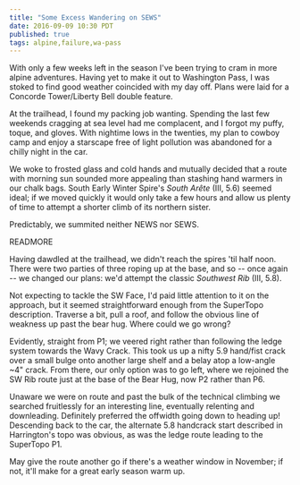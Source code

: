 ```yaml
---
title: "Some Excess Wandering on SEWS"
date: 2016-09-09 10:30 PDT
published: true
tags: alpine,failure,wa-pass
---
```


<span class="dropcap">W</span>ith only a few weeks left in the season I've been
trying to cram in more alpine adventures. Having yet to make it out to
Washington Pass, I was stoked to find good weather coincided with my day off.
Plans were laid for a Concorde Tower/Liberty Bell double feature.

At the trailhead, I found my packing job wanting. Spending the last few weekends
cragging at sea level had me complacent, and I forgot my puffy, toque, and
gloves.  With nightime lows in the twenties, my plan to cowboy camp and enjoy a
starscape free of light pollution was abandoned for a chilly night in the car. 

We woke to frosted glass and cold hands and mutually decided that a route with morning
sun sounded more appealing than stashing hand warmers in our chalk bags. South
Early Winter Spire's *South Arête* (III, 5.6) seemed ideal; if we moved quickly
it would only take a few hours and allow us plenty of time to attempt a shorter
climb of its northern sister.

Predictably, we summited neither NEWS nor SEWS.

READMORE

Having dawdled at the trailhead, we didn't reach the spires 'til half noon.
There were two parties of three roping up at the base, and so -- once again --
we changed our plans: we'd attempt the classic *Southwest Rib* (III, 5.8). 

Not expecting to tackle the SW Face, I'd paid little attention to it on the
approach, but it seemed straightforward enough from the SuperTopo description.
Traverse a bit, pull a roof, and follow the obvious line of weakness up past
the bear hug. Where could we go wrong?

Evidently, straight from P1; we veered right rather than following the ledge
system towards the Wavy Crack. This took us up a nifty 5.9 hand/fist crack over
a small bulge onto another large shelf and a belay atop a low-angle ~4" crack.
From there, our only option was to go left, where we rejoined the SW Rib route
just at the base of the Bear Hug, now P2 rather than P6.

Unaware we were on route and past the bulk of the technical climbing  we
searched fruitlessly for an interesting line, eventually relenting and
downleading. Definitely preferred the offwidth going down to heading up!
Descending back to the car, the alternate 5.8 handcrack start described in
Harrington's topo was obvious, as was the ledge route leading to the SuperTopo
P1.

May give the route another go if there's a weather window in November; if not,
it'll make for a great early season warm up.
